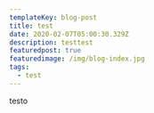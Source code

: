 ```yaml
---
templateKey: blog-post
title: test
date: 2020-02-07T05:00:30.329Z
description: testtest
featuredpost: true
featuredimage: /img/blog-index.jpg
tags:
  - test
---
```

testo

